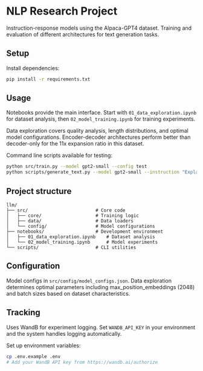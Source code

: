 # NLP Research Project

Instruction-response models using the Alpaca-GPT4 dataset. Training and evaluation of different architectures for text generation tasks.

## Setup

Install dependencies:
```bash
pip install -r requirements.txt
```

## Usage

Notebooks provide the main interface. Start with `01_data_exploration.ipynb` for dataset analysis, then `02_model_training.ipynb` for training experiments.

Data exploration covers quality analysis, length distributions, and optimal model configurations. Encoder-decoder architectures perform better than decoder-only for the 11x expansion ratio in this dataset.

Command line scripts available for testing:
```bash
python src/train.py --model gpt2-small --config test
python scripts/generate_text.py --model gpt2-small --instruction "Explain AI"
```

## Project structure

```
llm/
├── src/                         # Core code
│   ├── core/                    # Training logic
│   ├── data/                    # Data loaders
│   └── config/                  # Model configurations
├── notebooks/                   # Development environment
│   ├── 01_data_exploration.ipynb    # Dataset analysis
│   └── 02_model_training.ipynb      # Model experiments
└── scripts/                     # CLI utilities
```

## Configuration

Model configs in `src/config/model_configs.json`. Data exploration determines optimal parameters including max_position_embeddings (2048) and batch sizes based on dataset characteristics.

## Tracking

Uses WandB for experiment logging. Set `WANDB_API_KEY` in your environment and the system handles logging automatically.

Set up environment variables:
```bash
cp .env.example .env
# Add your WandB API key from https://wandb.ai/authorize
```